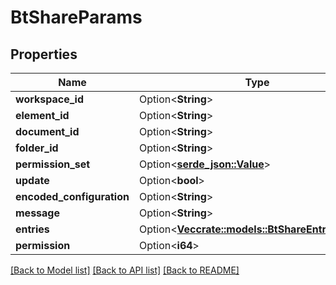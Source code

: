 # BtShareParams

## Properties

Name | Type | Description | Notes
------------ | ------------- | ------------- | -------------
**workspace_id** | Option<**String**> |  | [optional]
**element_id** | Option<**String**> |  | [optional]
**document_id** | Option<**String**> |  | [optional]
**folder_id** | Option<**String**> |  | [optional]
**permission_set** | Option<[**serde_json::Value**](.md)> |  | [optional]
**update** | Option<**bool**> |  | [optional]
**encoded_configuration** | Option<**String**> |  | [optional]
**message** | Option<**String**> |  | [optional]
**entries** | Option<[**Vec<crate::models::BtShareEntryParams>**](BTShareEntryParams.md)> |  | [optional]
**permission** | Option<**i64**> |  | [optional]

[[Back to Model list]](../README.md#documentation-for-models) [[Back to API list]](../README.md#documentation-for-api-endpoints) [[Back to README]](../README.md)


